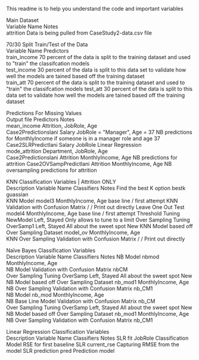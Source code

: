 This readme is to help you understand the code and important variables

Main Dataset			
Variable Name	Notes		
attrition	Data is being pulled from CaseStudy2-data.csv file		


70/30 Split Train/Test of the Data 			
Variable Name	Predictors		
train_income	70 percent of the data is split to the training dataset and used to "train" the classifcation models		
test_income	30 percent of the data is split to this data set to validate how well the models are tained based off the training dataset	
train_att	70 percent of the data is split to the training dataset and used to "train" the classifcation models
test_att	30 percent of the data is split to this data set to validate how well the models are tained based off the training dataset
	

Predictions For Missing Values			
Output file	Predictors	Notes	
mean_income	Attrition, JobRole, Age		
Case2Predictionslani Salary	JobRole = "Manager", Age = 37	NB predictions for MonthlyIncome if someone is in a manager role and age 37	
Case2SLRPredictlani Salary	JobRole	Linear Regression	
mode_attrition	Department, JobRole, Age	
Case2Predictionslani Attrition	MonthlyIncome, Age	NB predictions for attrition
Case2OVSampPredictlani Attrition	MonthlyIncome, Age	NB oversampling predictions for attrition


KNN Classification Variables | Attrition ONLY			
Description	Variable Name	Classifiers	Notes
Find the best K option	bestk	guassian	
KNN Model	model3	MonthlyIncome, Age	base line / first attempt
KNN Validation with Confusion Matrix	/	/	Print out directly
Leave One Out Test	model4	MonthlyIncome, Age	base line / first attempt
Threshold Tuning	NewModel	Left, Stayed	Only allows to tune to a limit
Over Sampling Tuning	OverSamp1	Left, Stayed	All about the sweet spot
New KNN Model based off Over Sampling Dataset	model_ov	MonthlyIncome, Age	
KNN Over Sampling Validation with Confusion Matrix	/	/	Print out directly


Naïve Bayes Classification Variables			
Description	Variable Name	Classifiers	Notes
NB Model	nbmod	MonthlyIncome, Age	
NB Model Validation with Confusion Matrix	nbCM		
Over Sampling Tuning	OverSamp	Left, Stayed	All about the sweet spot
New NB Model based off Over Sampling Dataset	nb_mod1	MonthlyIncome, Age	
NB Over Sampling Validation with Confusion Matrix	nb_CM1		
NB Model	nb_mod	MonthlyIncome, Age	
NB Base Line Model Validation with Confusion Matrix	nb_CM		
Over Sampling Tuning	OverSamp	Left, Stayed	All about the sweet spot
New NB Model based off Over Sampling Dataset	nb_mod1	MonthlyIncome, Age	
NB Over Sampling Validation with Confusion Matrix	nb_CM1		


Linear Regression Classification Variables			
Description	Variable Name	Classifiers	Notes
SLR	fit	JobRole	Classification Model
RSE for first baseline SLR	current_rse		Capturing RMSE from the model
SLR prediction	pred		Prediction model

